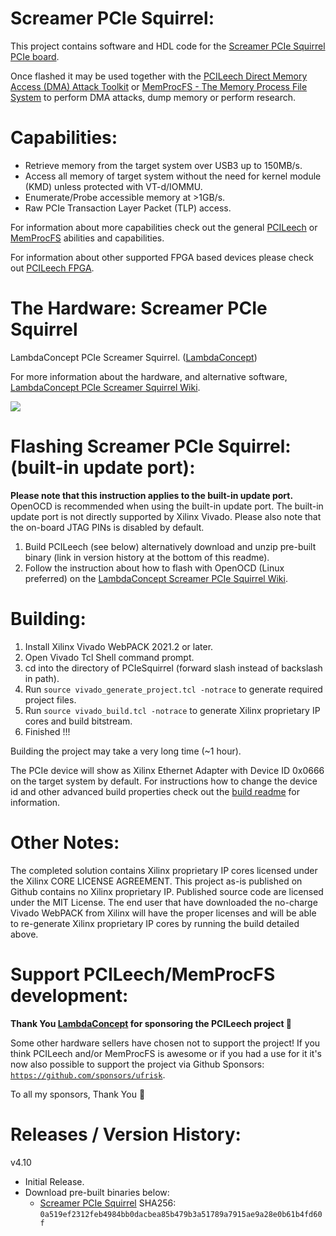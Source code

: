 Screamer PCIe Squirrel:
=================
This project contains software and HDL code for the [Screamer PCIe Squirrel PCIe board](https://shop.lambdaconcept.com).

Once flashed it may be used together with the [PCILeech Direct Memory Access (DMA) Attack Toolkit](https://github.com/ufrisk/pcileech/) or [MemProcFS - The Memory Process File System](https://github.com/ufrisk/MemProcFS/) to perform DMA attacks, dump memory or perform research.


Capabilities:
=================
* Retrieve memory from the target system over USB3 up to 150MB/s.
* Access all memory of target system without the need for kernel module (KMD) unless protected with VT-d/IOMMU.
* Enumerate/Probe accessible memory at >1GB/s.
* Raw PCIe Transaction Layer Packet (TLP) access.

For information about more capabilities check out the general [PCILeech](https://github.com/ufrisk/pcileech/) or [MemProcFS](https://github.com/ufrisk/MemProcFS/) abilities and capabilities.

For information about other supported FPGA based devices please check out [PCILeech FPGA](https://github.com/ufrisk/pcileech-fpga/).


The Hardware: Screamer PCIe Squirrel
========================
LambdaConcept PCIe Screamer Squirrel. ([LambdaConcept](http://shop.lambdaconcept.com))

For more information about the hardware, and alternative software, [LambdaConcept PCIe Screamer Squirrel Wiki](http://docs.lambdaconcept.com/screamer/index.html).

<img src="https://gist.githubusercontent.com/ufrisk/c5ba7b360335a13bbac2515e5e7bb9d7/raw/19ae5834c61f267bfe440cb2a3b2894633078d0a/sqr-1.jpg"/>

Flashing Screamer PCIe Squirrel: (built-in update port):
=================
**Please note that this instruction applies to the built-in update port.** OpenOCD is recommended when using the built-in update port. The built-in update port is not directly supported by Xilinx Vivado. Please also note that the on-board JTAG PINs is disabled by default.
1) Build PCILeech (see below) alternatively download and unzip pre-built binary (link in version history at the bottom of this readme).
2) Follow the instruction about how to flash with OpenOCD (Linux preferred) on the [LambdaConcept Screamer PCIe Squirrel Wiki](http://docs.lambdaconcept.com/screamer/index.html).


Building:
=================
1) Install Xilinx Vivado WebPACK 2021.2 or later.
2) Open Vivado Tcl Shell command prompt.
3) cd into the directory of PCIeSquirrel (forward slash instead of backslash in path).
4) Run `source vivado_generate_project.tcl -notrace` to generate required project files.
5) Run `source vivado_build.tcl -notrace` to generate Xilinx proprietary IP cores and build bitstream.
6) Finished !!!

Building the project may take a very long time (~1 hour).

The PCIe device will show as Xilinx Ethernet Adapter with Device ID 0x0666 on the target system by default. For instructions how to change the device id and other advanced build properties check out the [build readme](build.md) for information.


Other Notes:
=================
The completed solution contains Xilinx proprietary IP cores licensed under the Xilinx CORE LICENSE AGREEMENT. This project as-is published on Github contains no Xilinx proprietary IP. Published source code are licensed under the MIT License. The end user that have downloaded the no-charge Vivado WebPACK from Xilinx will have the proper licenses and will be able to re-generate Xilinx proprietary IP cores by running the build detailed above.


Support PCILeech/MemProcFS development:
=======================================
**Thank You [LambdaConcept](https://lambdaconcept.com/) for sponsoring the PCILeech project :sparkling_heart:**

Some other hardware sellers have chosen not to support the project! If you think PCILeech and/or MemProcFS is awesome or if you had a use for it it's now also possible to support the project via Github Sponsors: [`https://github.com/sponsors/ufrisk`](https://github.com/sponsors/ufrisk).
 
To all my sponsors, Thank You :sparkling_heart:


Releases / Version History:
=================

v4.10
* Initial Release.
* Download pre-built binaries below:
  * [Screamer PCIe Squirrel](https://mega.nz/file/UXQ2xZTK#fENkArWDadoWlWCUCI8l2k7k03mIfreHs2kBEFcVwx8) SHA256: `0a519ef2312feb4984bb0dacbea85b479b3a51789a7915ae9a28e0b61b4fd60f`
